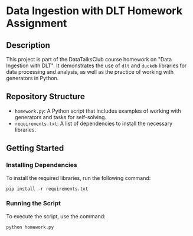 # Data Ingestion with DLT Homework Assignment

## Description

This project is part of the DataTalksClub course homework on "Data Ingestion with DLT". It demonstrates the use of `dlt` and `duckdb` libraries for data processing and analysis, as well as the practice of working with generators in Python.

## Repository Structure

- `homework.py`: A Python script that includes examples of working with generators and tasks for self-solving.
- `requirements.txt`: A list of dependencies to install the necessary libraries.

## Getting Started

### Installing Dependencies

To install the required libraries, run the following command:

```shell
pip install -r requirements.txt
```

### Running the Script

To execute the script, use the command:
```shell
python homework.py
```